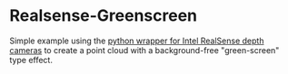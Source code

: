# Realsense-Greenscreen
Simple example using the [python wrapper for Intel RealSense depth cameras](https://pypi.org/project/pyrealsense2/) to create a point cloud with a background-free "green-screen" type effect.
